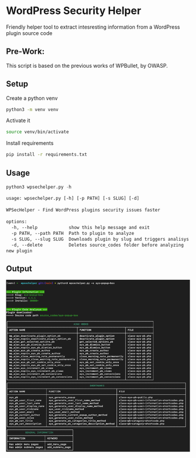 # WordPress Security Helper

Friendly helper tool to extract intesresting information from a WordPress plugin source code

## Pre-Work:

This script is based on the previous works of WPBullet, by OWASP.

## Setup

Create a python venv
```bash
python3 -m venv venv
```

Activate it
```bash
source venv/bin/activate
```

Install requirements
```bash
pip install -r requirements.txt
```

## Usage

```python
python3 wpsechelper.py -h
```

```
usage: wpsechelper.py [-h] [-p PATH] [-s SLUG] [-d]

WPSecHelper - Find WordPress plugins security issues faster

options:
  -h, --help            show this help message and exit
  -p PATH, --path PATH  Path to plugin to analyze
  -s SLUG, --slug SLUG  Downloads plugin by slug and triggers analisys
  -d, --delete          Deletes source_codes folder before analyzing new plugin
```

## Output

![Output sample](output.png)
